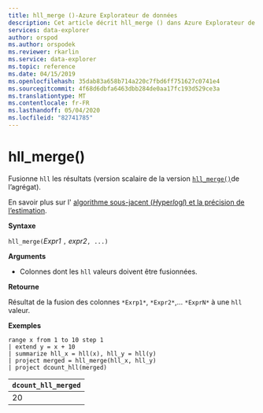 ```yaml
---
title: hll_merge ()-Azure Explorateur de données
description: Cet article décrit hll_merge () dans Azure Explorateur de données.
services: data-explorer
author: orspod
ms.author: orspodek
ms.reviewer: rkarlin
ms.service: data-explorer
ms.topic: reference
ms.date: 04/15/2019
ms.openlocfilehash: 35dab83a658b714a220c7fbd6ff751627c0741e4
ms.sourcegitcommit: 4f68d6dbfa6463dbb284de0aa17fc193d529ce3a
ms.translationtype: MT
ms.contentlocale: fr-FR
ms.lasthandoff: 05/04/2020
ms.locfileid: "82741785"
---
```

# <a name="hll_merge"></a>hll_merge()

Fusionne `hll` les résultats (version scalaire de la version [`hll_merge()`](hll-merge-aggfunction.md)de l’agrégat).

En savoir plus sur l' [algorithme sous-jacent (*H*yper*l*og*l*) et la précision de l’estimation](dcount-aggfunction.md#estimation-accuracy).

**Syntaxe**

`hll_merge(`*Expr1* `,` *expr2*`, ...)`

**Arguments**

* Colonnes dont les `hll` valeurs doivent être fusionnées.

**Retourne**

Résultat de la fusion des colonnes `*Exrp1*`, `*Expr2*`,... `*ExprN*` à une `hll` valeur.

**Exemples**

```kusto
range x from 1 to 10 step 1 
| extend y = x + 10
| summarize hll_x = hll(x), hll_y = hll(y)
| project merged = hll_merge(hll_x, hll_y)
| project dcount_hll(merged)
```

|`dcount_hll_merged`|
|---|
|20|